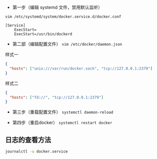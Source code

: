 - 第一步（编辑 systemd 文件，禁用默认监听）

```vim /etc/systemd/system/docker.service.d/docker.conf```
```config
[Service]
    ExecStart=
    ExecStart=/usr/bin/dockerd
```

- 第二部（编辑配置文件）
```vim /etc/docker/daemon.json```

样式一
```json
{
  "hosts": ["unix:///var/run/docker.sock", "tcp://127.0.0.1:2379"]
}
```

样式二
```json
{
  "hosts": ["fd://", "tcp://127.0.0.1:2379"]
}
```

- 第三步（重载配置文件）
```systemctl daemon-reload```

- 第四步（重启docker）
```systemctl restart docker```

## 日志的查看方法
```bash
journalctl -u docker.service
```

